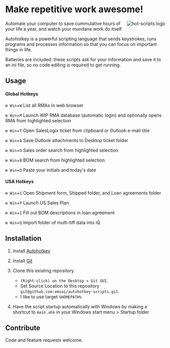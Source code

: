 Make repetitive work awesome!
=============================
<img src="https://github.com/downloads/omsai/autohotkey-scripts/andorian-scripts-banner.png"
 alt="hot-scripts logo" title="Happy Andorian" align="right" />

Automate your computer to save cummulative hours of your life a year,
and watch your mundane work do itself.

Autohotkey is a powerful scripting language that sends keystrokes,
runs programs and processes information so that you can focus on
important things in life.

Batteries are included: these scripts ask for your information and
save it to an ini file, so no code editing is required to get running.


Usage
-----
#### Global Hotkeys

`⊞ Win`+`W` List all RMAs in web browser

`⊞ Win`+`M` Launch WIP RMA database (automatic login) and optionally opens RMA from highlighted selection

`⊞ Win`+`T` Open SalesLogix ticket from clipboard or Outlook e-mail title

`⊞ Win`+`A` Save Outlook attachments to Desktop ticket folder

`⊞ Win`+`O` Sales order search from highlighted selection

`⊞ Win`+`B` BOM search from highlighted selection

`⊞ Win`+`D` Paste your initials and today's date


#### USA Hotkeys

`⊞ Win`+`S` Open Shipment form, Shipped folder, and Loan agreements folder

`⊞ Win`+`P` Launch US Sales Plan

`⊞ Win`+`I` Fill out BOM descriptions in loan agreement

`⊞ Win`+`Q` Import folder of multi-tiff data into iQ


Installation
------------
1.  Install [Autohotkey](http://www.autohotkey.com/download/)

2.  Install [Git](http://help.github.com/win-set-up-git/)

3.  Clone this existing repository
    * `(Right-click) on the Desktop > Git GUI`.
    *  Set Source Location to this repository `git@github.com:omsai/autohotkey-scripts.git`.
    *  I like to use  target `%HOMEPATH%`

4.  Have the script startup automatically with Windows by
    making a shortcut to `main.ahk` in your Windows start menu > Startup folder


Contribute
----------
Code and feature requests welcome.